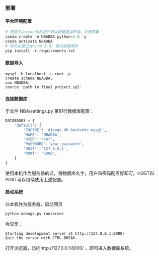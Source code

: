 ### 部署 

#### 平台环境配置

```python
# 安装了anaconda的用户可以创建虚拟环境，方便部署
conda create -n NBADBA python=3.8 -y
conda activate NBADBA
# 也可以通过python 3.8, 跳过前面两步
pip install -r requirements.txt
```

#### 数据导入

```mysql
mysql -h localhost -u root -p
create schema NBADBA;
use NBADBA;
source 'path to final_project.sql'
```

#### 连接数据库

于文件 NBA\settings.py 第81行数据库配置：

```python
DATABASES = {
    'default': {
        'ENGINE': 'django.db.backends.mysql',
        'NAME': 'NBADBA',
        'USER':'root',
        'PASSWORD':'your_password',
        'HOST': '127.0.0.1',
        'PORT': '3306',
    }
}
```

使用本机作为服务器的话，将数据库名字，用户和密码配置好即可。HOST和PORT可以继续使用上述配置。

#### 启动系统

以本机作为服务器，启动网页

```python
python manage.py runserver
```

会显示：

```
Starting development server at http://127.0.0.1:8000/
Quit the server with CTRL-BREAK.
```

打开浏览器，访问http://127.0.0.1:8000/ ，即可进入数据库系统。
